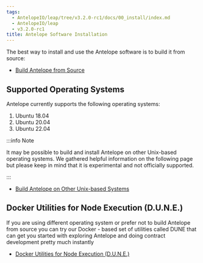 ```yaml
---
tags:
  - AntelopeIO/leap/tree/v3.2.0-rc1/docs/00_install/index.md
  - AntelopeIO/leap
  - v3.2.0-rc1
title: Antelope Software Installation
---
```


The best way to install and use the Antelope software is to build it from source:

* [Build Antelope from Source](01_build-from-source/index.md)

## Supported Operating Systems

Antelope currently supports the following operating systems:

1. Ubuntu 18.04
2. Ubuntu 20.04
3. Ubuntu 22.04


:::info Note

It may be possible to build and install Antelope on other Unix-based operating systems. We gathered helpful information on the following page but please keep in mind that it is experimental and not officially supported. 

:::


* [Build Antelope on Other Unix-based Systems](01_build-from-source/00_build-unsupported-os.md)

## Docker Utilities for Node Execution (D.U.N.E.)

If you are using different operating system or prefer not to build Antelope from source you can try our Docker - based set of utilities called DUNE that can get you started with exploring Antelope and doing contract development pretty much instantly

* [Docker Utilities for Node Execution (D.U.N.E.)](https://github.com/AntelopeIO/DUNE)
